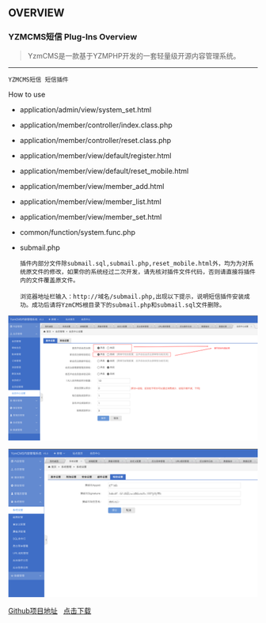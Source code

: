 ## OVERVIEW

### YZMCMS短信 Plug-Ins Overview

>YzmCMS是一款基于YZMPHP开发的一套轻量级开源内容管理系统。

------
	YZMCMS短信 短信插件

How to use

-	application/admin/view/system_set.html
-	application/member/controller/index.class.php
-	application/member/controller/reset.class.php
-	application/member/view/default/register.html
-	application/member/view/default/reset_mobile.html
-	application/member/view/member_add.html
-	application/member/view/member_list.html
-	application/member/view/member_set.html
-	common/function/system.func.php
-	submail.php

		插件内部分文件除submail.sql,submail.php,reset_mobile.html外，均为为对系统原文件的修改，如果你的系统经过二次开发，请先核对插件文件代码，否则请直接将插件内的文件覆盖原文件。

		浏览器地址栏输入：http://域名/submail.php,出现以下提示，说明短信插件安装成功。成功后请将YzmCMS根目录下的submail.php和submail.sql文件删除。

![Submail](./markdown/1.png)


![Submail](./markdown/2.png)


[Github项目地址](https://github.com/submail-developers/yzmcms_sms/)&nbsp;&nbsp;&nbsp;[点击下载](https://github.com/submail-developers/yzmcms_sms/archive/master.zip)

